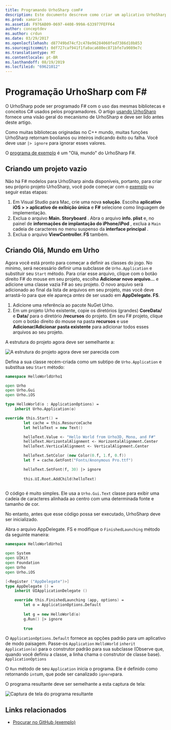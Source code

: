 ```yaml
---
title: Programando UrhoSharp comF#
description: Este documento descreve como criar um aplicativo UrhoSharp Hello World simples usando F# o no Visual Studio para Mac.
ms.prod: xamarin
ms.assetid: F976AB09-0697-4408-999A-633977FEFF64
author: conceptdev
ms.author: crdun
ms.date: 03/29/2017
ms.openlocfilehash: d87749bd74cf2c478e96284060fed7386d10b853
ms.sourcegitcommit: 0df727caf941f1fa0aca680ec871bfe7a9089e7c
ms.translationtype: MT
ms.contentlocale: pt-BR
ms.lasthandoff: 08/19/2019
ms.locfileid: "69621012"
---
```

# <a name="programming-urhosharp-with-f"></a>Programação UrhoSharp com F\#

O UrhoSharp pode ser programado F# com o uso das mesmas bibliotecas e conceitos C# usados pelos programadores. O artigo [usando UrhoSharp](~/graphics-games/urhosharp/using.md) fornece uma visão geral do mecanismo de UrhoSharp e deve ser lido antes deste artigo.

Como muitas bibliotecas originadas no C++ mundo, muitas funções UrhoSharp retornam boolianos ou inteiros indicando êxito ou falha. Você deve usar `|> ignore` para ignorar esses valores.

O [programa de exemplo](https://github.com/xamarin/recipes/tree/master/Recipes/cross-platform/urho/urho-fsharp/HelloWorldUrhoFsharp) é um "Olá, mundo" do UrhoSharp F#.

## <a name="creating-an-empty-project"></a>Criando um projeto vazio

Não há F# modelos para UrhoSharp ainda disponíveis, portanto, para criar seu próprio projeto UrhoSharp, você pode começar com o [exemplo](https://github.com/xamarin/recipes/tree/master/Recipes/cross-platform/urho/urho-fsharp/HelloWorldUrhoFsharp) ou seguir estas etapas:

1. Em Visual Studio para Mac, crie uma nova **solução**. Escolha **aplicativo iOS > > aplicativo de exibição única** e **F#** selecione como linguagem de implementação. 
1. Exclua o arquivo **Main. Storyboard** . Abra o arquivo **info. plist** e, no painel de **informações de implantação do iPhone/iPod** , exclua a `Main` cadeia de caracteres no menu suspenso da **interface principal** .
1. Exclua o arquivo **ViewController. FS** também.

## <a name="building-hello-world-in-urho"></a>Criando Olá, Mundo em Urho

Agora você está pronto para começar a definir as classes do jogo. No mínimo, será necessário definir uma subclasse de `Urho.Application` e substituir seu `Start` método. Para criar esse arquivo, clique com o botão direito F# do mouse em seu projeto, escolha **Adicionar novo arquivo...** e adicione uma classe vazia F# ao seu projeto. O novo arquivo será adicionado ao final da lista de arquivos em seu projeto, mas você deve arrastá-lo para que ele apareça *antes* de ser usado em **AppDelegate. FS**.

1. Adicione uma referência ao pacote NuGet Urho.
1. Em um projeto Urho existente, copie os diretórios (grandes) **CoreData/** e **Data/** para o diretório **/recursos** do projeto. Em seu F# projeto, clique com o botão direito do mouse na pasta **recursos** e use **Adicionar/Adicionar pasta existente** para adicionar todos esses arquivos ao seu projeto.

A estrutura do projeto agora deve ser semelhante a:

![](fsharp-images/solutionpane.png "A estrutura do projeto agora deve ser parecida com")

Defina a sua classe recém-criada como um subtipo de `Urho.Application` e substitua seu `Start` método:

```fsharp
namespace HelloWorldUrho1

open Urho
open Urho.Gui
open Urho.iOS

type HelloWorld(o : ApplicationOptions) =
    inherit Urho.Application(o) 

override this.Start() = 
        let cache = this.ResourceCache
        let helloText = new Text()

        helloText.Value <- "Hello World from Urho3D, Mono, and F#"
        helloText.HorizontalAlignment <- HorizontalAlignment.Center
        helloText.VerticalAlignment <- VerticalAlignment.Center

        helloText.SetColor (new Color(0.f, 1.f, 0.f))
        let f = cache.GetFont("Fonts/Anonymous Pro.ttf")

        helloText.SetFont(f, 30) |> ignore
                  
        this.UI.Root.AddChild(helloText)
            
```

O código é muito simples. Ele usa a `Urho.Gui.Text` classe para exibir uma cadeia de caracteres alinhada ao centro com uma determinada fonte e tamanho de cor. 

No entanto, antes que esse código possa ser executado, UrhoSharp deve ser inicializado. 

Abra o arquivo AppDelegate. FS e modifique o `FinishedLaunching` método da seguinte maneira:

```fsharp
namespace HelloWorldUrho1

open System
open UIKit
open Foundation
open Urho
open Urho.iOS

[<Register ("AppDelegate")>]
type AppDelegate () =
    inherit UIApplicationDelegate ()

    override this.FinishedLaunching (app, options) =
        let o = ApplicationOptions.Default
     
        let g = new HelloWorld(o)
        g.Run() |> ignore
       
        true
```

O `ApplicationOptions.Default` fornece as opções padrão para um aplicativo de modo paisagem. Passe-os `Application` `HelloWorld` `inherit Application(o)` para o construtor padrão para sua subclasse (Observe que, quando você definiu a classe, a linha chama o construtor de classe base). `ApplicationOptions`

O `Run` método de seu `Application` inicia o programa. Ele é definido como retornando `int`um, que pode ser canalizado `ignore`para.

O programa resultante deve ser semelhante a esta captura de tela:

![Captura de tela do programa resultante](fsharp-images/helloworldfsharp.png)

## <a name="related-links"></a>Links relacionados

- [Procurar no GitHub (exemplo)](https://github.com/xamarin/recipes/tree/master/Recipes/cross-platform/urho/urho-fsharp/HelloWorldUrhoFsharp)
